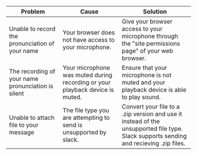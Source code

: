 | **Problem** | **Cause** | **Solution** |
| ------------ | ------------------ | ---------- |
| Unable to record the pronunciation of your name | Your browser does not have access to your microphone. | Give your browser access to your microphone through the "site permissions page" of your web browser. |
| The recording of your name pronunciation is silent | Your microphone was muted during recording or your playback device is muted. | Ensure that your microphone is not muted and your playback device is able to play sound. |
| Unable to attach file to your message | The file type you are attempting to send is unsupported by slack. | Convert your file to a .zip version and use it instead of the unsupported file type. Slack supports sending and recieving .zip files. |
